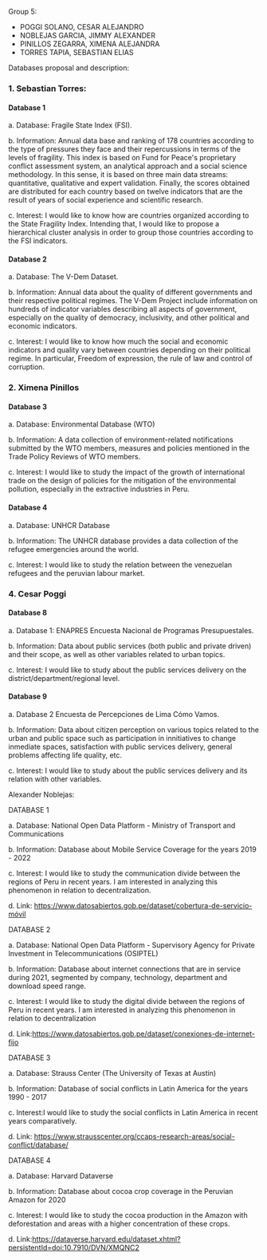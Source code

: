 Group 5:
- POGGI SOLANO, CESAR ALEJANDRO
- NOBLEJAS GARCIA, JIMMY ALEXANDER
- PINILLOS ZEGARRA, XIMENA ALEJANDRA
- TORRES TAPIA, SEBASTIAN ELIAS

Databases proposal and description:


### 1. Sebastian Torres: 
#### Database 1

a. Database: Fragile State Index (FSI).

b. Information: Annual data base and ranking of 178 countries according to the type of pressures they face and their repercussions in terms of the levels of fragility. This index is based on Fund for Peace's proprietary conflict assessment system, an analytical approach and a social science methodology. In this sense, it is based on three main data streams: quantitative, qualitative and expert validation. Finally, the scores obtained are distributed for each country based on twelve indicators that are the result of years of social experience and scientific research.

c. Interest:  I would like to know how are countries organized according to the State Fragility Index. Intending that, I would like to propose a hierarchical cluster analysis in order to group those countries according to the FSI indicators.


#### Database 2


a. Database: The V-Dem Dataset. 

b. Information: Annual data about the quality of different governments and their respective political regimes. The V-Dem Project include information on hundreds of indicator variables describing all aspects of government, especially on the quality of democracy, inclusivity, and other political and economic indicators. 

c. Interest:  I would like to know how much the social and economic indicators and quality vary between countries depending on their political regime. In particular, Freedom of expression, the rule of law and control of corruption.


### 2. Ximena Pinillos

#### Database 3

a. Database: Environmental Database (WTO)

b. Information: A data collection of environment-related notifications submitted by the WTO members, measures and policies mentioned in the Trade Policy Reviews of WTO members.

c. Interest: I would like to study the impact of the growth of international trade on the design of policies for the mitigation of the environmental pollution, especially in the extractive industries in Peru.

#### Database 4

a. Database: UNHCR Database

b. Information: The UNHCR database provides a data collection of the refugee emergencies around the world. 

c. Interest: I would like to study the relation between the venezuelan refugees and the peruvian labour market. 


### 4. Cesar Poggi

#### Database 8

a. Database 1: ENAPRES Encuesta Nacional de Programas Presupuestales.

b. Information: Data about public services (both public and private driven) and their scope, as well as other variables related to urban topics.

c. Interest: I would like to study about the public services delivery on the district/department/regional level.

#### Database 9

a. Database 2 Encuesta de Percepciones de Lima Cómo Vamos.

b. Information: Data about citizen perception on various topics related to the urban and public space such as participation in innitiatives to change inmediate spaces, satisfaction with public services delivery, general problems affecting life quality, etc.

c. Interest: I would like to study about the public services delivery and its relation with other variables.

Alexander Noblejas:

DATABASE 1

a. Database: National Open Data Platform - Ministry of Transport and Communications

b. Information: Database about Mobile Service Coverage for the years 2019 - 2022

c. Interest: I would like to study the communication divide between the regions of Peru in recent years. I am interested in analyzing this phenomenon in relation to decentralization.

d. Link: https://www.datosabiertos.gob.pe/dataset/cobertura-de-servicio-móvil

DATABASE 2

a. Database: National Open Data Platform - Supervisory Agency for Private Investment in Telecommunications (OSIPTEL)

b. Information: Database about internet connections that are in service during 2021, segmented by company, technology, department and download speed range.

c. Interest: I would like to study the digital divide between the regions of Peru in recent years. I am interested in analyzing this phenomenon in relation to decentralization

d. Link:https://www.datosabiertos.gob.pe/dataset/conexiones-de-internet-fijo

DATABASE 3

a. Database: Strauss Center (The University of Texas at Austin)

b. Information: Database of social conflicts in Latin America for the years 1990 - 2017

c. Interest:I would like to study the social conflicts in Latin America in recent years comparatively.

d. Link: https://www.strausscenter.org/ccaps-research-areas/social-conflict/database/

DATABASE  4

a. Database: Harvard Dataverse

b. Information: Database about cocoa crop coverage in the Peruvian Amazon for 2020

c. Interest: I would like to study the cocoa production in the Amazon with deforestation and areas with a higher concentration of these crops.

d. Link:https://dataverse.harvard.edu/dataset.xhtml?persistentId=doi:10.7910/DVN/XMQNC2








